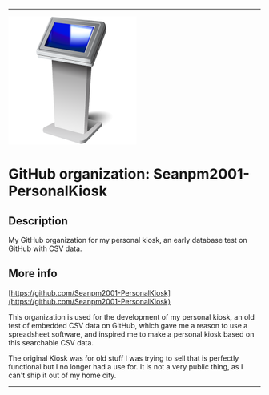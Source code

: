 
***

![Kiosk1.png failed to load. The file may be missing or corrupt. Check the file path for errors first.](/AdditionalInfo/1/Seanpm2001-PersonalKiosk/Kiosk1.png)

# GitHub organization: Seanpm2001-PersonalKiosk

## Description

My GitHub organization for my personal kiosk, an early database test on GitHub with CSV data.

## More info

[https://github.com/Seanpm2001-PersonalKiosk](https://github.com/Seanpm2001-PersonalKiosk)

This organization is used for the development of my personal kiosk, an old test of embedded CSV data on GitHub, which gave me a reason to use a spreadsheet software, and inspired me to make a personal kiosk based on this searchable CSV data.

The original Kiosk was for old stuff I was trying to sell that is perfectly functional but I no longer had a use for. It is not a very public thing, as I can't ship it out of my home city.

***
